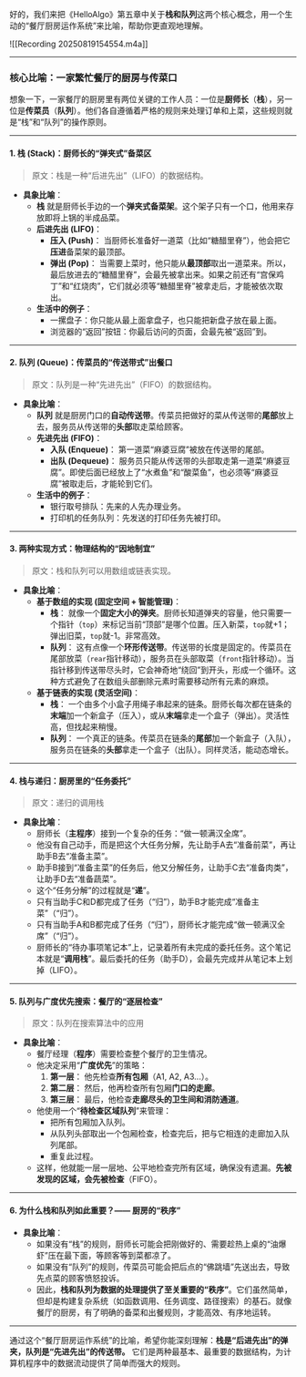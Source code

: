 好的，我们来把《HelloAlgo》第五章中关于**栈和队列**这两个核心概念，用一个生动的“餐厅厨房运作系统”来比喻，帮助你更直观地理解。

![[Recording 20250819154554.m4a]]

---

### **核心比喻：一家繁忙餐厅的厨房与传菜口**

想象一下，一家餐厅的厨房里有两位关键的工作人员：一位是**厨师长**（**栈**），另一位是**传菜员**（**队列**）。他们各自遵循着严格的规则来处理订单和上菜，这些规则就是“栈”和“队列”的操作原则。

---

#### **1. 栈 (Stack)：厨师长的“弹夹式”备菜区**

> 原文：栈是一种“后进先出”（LIFO）的数据结构。

*   **具象比喻**：
    *   **栈** 就是厨师长手边的一个**弹夹式备菜架**。这个架子只有一个口，他用来存放即将上锅的半成品菜。
    *   **后进先出 (LIFO)**：
        *   **压入 (Push)**： 当厨师长准备好一道菜（比如“糖醋里脊”），他会把它**压进**备菜架的最顶部。
        *   **弹出 (Pop)**： 当需要上菜时，他只能从**最顶部**取出一道菜来。所以，最后放进去的“糖醋里脊”，会最先被拿出来。如果之前还有“宫保鸡丁”和“红烧肉”，它们就必须等“糖醋里脊”被拿走后，才能被依次取出。
    *   **生活中的例子**：
        *   一摞盘子：你只能从最上面拿盘子，也只能把新盘子放在最上面。
        *   浏览器的“返回”按钮：你最后访问的页面，会最先被“返回”到。

---

#### **2. 队列 (Queue)：传菜员的“传送带式”出餐口**

> 原文：队列是一种“先进先出”（FIFO）的数据结构。

*   **具象比喻**：
    *   **队列** 就是厨房门口的**自动传送带**。传菜员把做好的菜从传送带的**尾部**放上去，服务员从传送带的**头部**取走菜给顾客。
    *   **先进先出 (FIFO)**：
        *   **入队 (Enqueue)**： 第一道菜“麻婆豆腐”被放在传送带的尾部。
        *   **出队 (Dequeue)**： 服务员只能从传送带的头部取走第一道菜“麻婆豆腐”。即使后面已经放上了“水煮鱼”和“酸菜鱼”，也必须等“麻婆豆腐”被取走后，才能轮到它们。
    *   **生活中的例子**：
        *   银行取号排队：先来的人先办理业务。
        *   打印机的任务队列：先发送的打印任务先被打印。

---

#### **3. 两种实现方式：物理结构的“因地制宜”**

> 原文：栈和队列可以用数组或链表实现。

*   **具象比喻**：
    *   **基于数组的实现 (固定空间 + 智能管理)**：
        *   **栈**： 就像一个**固定大小的弹夹**。厨师长知道弹夹的容量，他只需要一个指针（`top`）来标记当前“顶部”是哪个位置。压入新菜，`top`就+1；弹出旧菜，`top`就-1。非常高效。
        *   **队列**： 这有点像一个**环形传送带**。传送带的长度是固定的。传菜员在尾部放菜（`rear`指针移动），服务员在头部取菜（`front`指针移动）。当指针移到传送带尽头时，它会神奇地“绕回”到开头，形成一个循环。这种方式避免了在数组头部删除元素时需要移动所有元素的麻烦。
    *   **基于链表的实现 (灵活空间)**：
        *   **栈**： 一个由多个小盒子用绳子串起来的链条。厨师长每次都在链条的**末端**加一个新盒子（压入），或从**末端**拿走一个盒子（弹出）。灵活性高，但找起来稍慢。
        *   **队列**： 一个真正的链条。传菜员在链条的**尾部**加一个新盒子（入队），服务员在链条的**头部**拿走一个盒子（出队）。同样灵活，能动态增长。

---

#### **4. 栈与递归：厨房里的“任务委托”**

> 原文：递归的调用栈

*   **具象比喻**：
    *   厨师长（**主程序**）接到一个复杂的任务：“做一顿满汉全席”。
    *   他没有自己动手，而是把这个大任务分解，先让助手A去“准备前菜”，再让助手B去“准备主菜”。
    *   助手B接到“准备主菜”的任务后，他又分解任务，让助手C去“准备肉类”，让助手D去“准备蔬菜”。
    *   这个“任务分解”的过程就是“**递**”。
    *   只有当助手C和D都完成了任务（“归”），助手B才能完成“准备主菜”（“归”）。
    *   只有当助手A和B都完成了任务（“归”），厨师长才能完成“做一顿满汉全席”（“归”）。
    *   厨师长的“待办事项笔记本”上，记录着所有未完成的委托任务。这个笔记本就是“**调用栈**”。最后委托的任务（助手D），会最先完成并从笔记本上划掉（LIFO）。

---

#### **5. 队列与广度优先搜索：餐厅的“逐层检查”**

> 原文：队列在搜索算法中的应用

*   **具象比喻**：
    *   餐厅经理（**程序**）需要检查整个餐厅的卫生情况。
    *   他决定采用“**广度优先**”的策略：
        1.  **第一层**： 他先检查**所有包厢**（A1, A2, A3...）。
        2.  **第二层**： 然后，他再检查所有包厢**门口的走廊**。
        3.  **第三层**： 最后，他检查**走廊尽头的卫生间和消防通道**。
    *   他使用一个“**待检查区域队列**”来管理：
        *   把所有包厢加入队列。
        *   从队列头部取出一个包厢检查，检查完后，把与它相连的走廊加入队列尾部。
        *   重复此过程。
    *   这样，他就能一层一层地、公平地检查完所有区域，确保没有遗漏。**先被发现的区域，会先被检查**（FIFO）。

---

#### **6. 为什么栈和队列如此重要？—— 厨房的“秩序”**

*   **具象比喻**：
    *   如果没有“栈”的规则，厨师长可能会把刚做好的、需要趁热上桌的“油爆虾”压在最下面，等顾客等到菜都凉了。
    *   如果没有“队列”的规则，传菜员可能会把后点的“佛跳墙”先送出去，导致先点菜的顾客愤怒投诉。
    *   因此，**栈和队列为数据的处理提供了至关重要的“秩序”**。它们虽然简单，但却是构建复杂系统（如函数调用、任务调度、路径搜索）的基石。就像餐厅的厨房，有了明确的备菜和出餐规则，才能高效、有序地运转。

---

通过这个“餐厅厨房运作系统”的比喻，希望你能深刻理解：**栈是“后进先出”的弹夹，队列是“先进先出”的传送带。** 它们是两种最基本、最重要的数据结构，为计算机程序中的数据流动提供了简单而强大的规则。